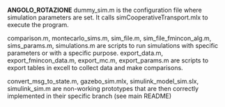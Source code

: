 **ANGOLO_ROTAZIONE**
dummy_sim.m is the configuration file where simulation parameters are set. It calls simCooperativeTransport.mlx to execute the program.

comparison.m, montecarlo_sims.m, sim_file.m, sim_file_fmincon_alg.m, sims_params.m, simulations.m are scripts to run simulations with specific parameters or with a specific purpose. export_data.m, export_fmincon_data.m, export_mc.m, export_params.m are scripts to export tables in excell to collect data and make comparisons. 

convert_msg_to_state.m, gazebo_sim.mlx, simulink_model_sim.slx, simulink_sim.m are non-working prototypes that are then correctly implemented in their specific branch (see main README)
